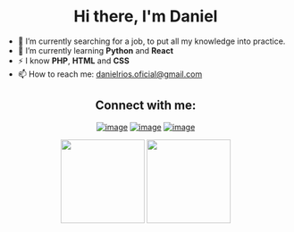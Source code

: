 <h1 align="center">Hi there, I'm Daniel</h1>

- 🔭 I’m currently searching for a job, to put all my knowledge into practice.
- 🌱 I’m currently learning **Python** and **React**
- ⚡ I know **PHP**, **HTML** and **CSS**
- 📫 How to reach me: danielrios.oficial@gmail.com

<div align="center">
<h2 align="center">Connect with me:</h2>
  
[![image](https://img.shields.io/badge/LinkedIn-0077B5?style=for-the-badge&logo=linkedin&logoColor=white)](https://www.linkedin.com/in/danielrios549/)
[![image](https://img.shields.io/badge/Instagram-E4405F?style=for-the-badge&logo=instagram&logoColor=white)](https://www.instagram.com/danielrios549/)
[![image](https://img.shields.io/badge/Twitter-1DA1F2?style=for-the-badge&logo=twitter&logoColor=white)](https://twitter.com/DanielRios549)

</div>

<p align= "center">
  <img height= "150" src="https://github-readme-stats.vercel.app/api?username=DanielRios549&theme=react&show_icons=true&&include_all_commits=true&hide_border=true" />
  <img height= "150" src="https://github-readme-stats.vercel.app/api/top-langs/?username=DanielRios549&langs_count=7&theme=react&layout=compact&hide_border=true" />
</p>

